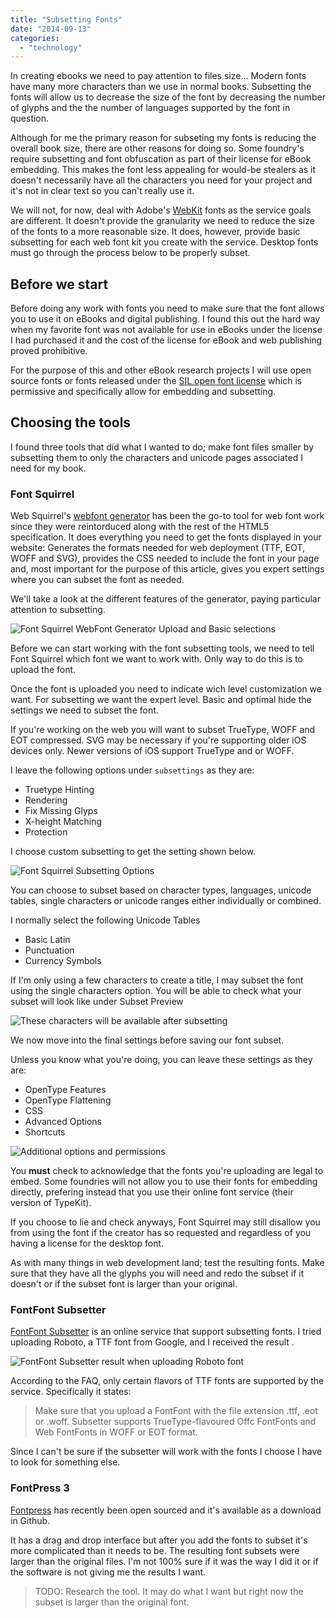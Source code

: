 ```yaml
---
title: "Subsetting Fonts"
date: "2014-09-13"
categories:
  - "technology"
---
```


In creating ebooks we need to pay attention to files size... Modern fonts have many more characters than we use in normal books. Subsetting the fonts will allow us to decrease the size of the font by decreasing the number of glyphs and the the number of languages supported by the font in question.

Although for me the primary reason for subseting my fonts is reducing the overall book size, there are other reasons for doing so. Some foundry's require subsetting and font obfuscation as part of their license for eBook embedding. This makes the font less appealing for would-be stealers as it doesn't necessarily have all the characters you need for your project and it's not in clear text so you can't really use it.

We will not, for now, deal with Adobe's [WebKit](https://typekit.com/) fonts as the service goals are different. It doesn't provide the granularity we need to reduce the size of the fonts to a more reasonable size. It does, however, provide basic subsetting for each web font kit you create with the service. Desktop fonts must go through the process below to be properly subset.

## Before we start

Before doing any work with fonts you need to make sure that the font allows you to use it on eBooks and digital publishing. I found this out the hard way when my favorite font was not available for use in eBooks under the license I had purchased it and the cost of the license for eBook and web publishing proved prohibitive.

For the purpose of this and other eBook research projects I will use open source fonts or fonts released under the [SIL open font license](http://scripts.sil.org/cms/scripts/page.php?site_id=nrsi&id=OFL) which is permissive and specifically allow for embedding and subsetting.

## Choosing the tools

I found three tools that did what I wanted to do; make font files smaller by subsetting them to only the characters and unicode pages associated I need for my book.

### Font Squirrel

Web Squirrel's [webfont generator](http://www.fontsquirrel.com/tools/webfont-generator) has been the go-to tool for web font work since they were reintorduced along with the rest of the HTML5 specification. It does everything you need to get the fonts displayed in your website: Generates the formats needed for web deployment (TTF, EOT, WOFF and SVG), provides the CSS needed to include the font in your page and, most important for the purpose of this article, gives you expert settings where you can subset the font as needed.

We'll take a look at the different features of the generator, paying particular attention to subsetting.

![Font Squirrel WebFont Generator Upload and Basic selections](https://res.cloudinary.com/dfh6ihzvj/image/upload/c_scale,w_500/f_auto,q_auto/webfont-generator-01)

Before we can start working with the font subsetting tools, we need to tell Font Squirrel which font we want to work with. Only way to do this is to upload the font.

Once the font is uploaded you need to indicate wich level customization we want. For subsetting we want the expert level. Basic and optimal hide the settings we need to subset the font.

If you're working on the web you will want to subset TrueType, WOFF and EOT compressed. SVG may be necessary if you're supporting older iOS devices only. Newer versions of iOS support TrueType and or WOFF.

I leave the following options under `subsettings` as they are:

* Truetype Hinting
* Rendering
* Fix Missing Glyps
* X-height Matching
* Protection

I choose custom subsetting to get the setting shown below.

![Font Squirrel Subsetting Options](https://res.cloudinary.com/dfh6ihzvj/image/upload/c_scale,w_500/f_auto,q_auto/webfont-generator-02)

You can choose to subset based on character types, languages, unicode tables, single characters or unicode ranges either individually or combined.

I normally select the following Unicode Tables

* Basic Latin
* Punctuation
* Currency Symbols

If I'm only using a few characters to create a title, I may subset the font using the single characters option. You will be able to check what your subset will look like under Subset Preview

![These characters will be available after subsetting](https://res.cloudinary.com/dfh6ihzvj/image/upload/c_scale,w_500/f_auto,q_auto/webfont-generator-03)

We now move into the final settings before saving our font subset.

Unless you know what you're doing, you can leave these settings as they are:

* OpenType Features
* OpenType Flattening
* CSS
* Advanced Options
* Shortcuts

![Additional options and permissions](https://res.cloudinary.com/dfh6ihzvj/image/upload/c_scale,w_500/f_auto,q_auto/webfont-generator-04.png)

You **must** check to acknowledge that the fonts you're uploading are legal to embed. Some foundries will not allow you to use their fonts for embedding directly, prefering instead that you use their online font service (their version of TypeKit).

If you choose to lie and check anyways, Font Squirrel may still disallow you from using the font if the creator has so requested and regardless of you having a license for the desktop font.

As with many things in web development land; test the resulting fonts. Make sure that they have all the glyphs you will need and redo the subset if it doesn't or if the subset font is larger than your original.

### FontFont Subsetter

[FontFont Subsetter](http://www.subsetter.com/) is an online service that support subsetting fonts. I tried uploading Roboto, a TTF font from Google, and I received the result .

![FontFont Subsetter result when uploading Roboto font](https://res.cloudinary.com/dfh6ihzvj/image/upload/c_scale,w_500/f_auto,q_auto/subsetter)

According to the FAQ, only certain flavors of TTF fonts are supported by the service. Specifically it states:

> Make sure that you upload a FontFont with the file extension .ttf, .eot or .woff. Subsetter supports TrueType-flavoured Offc FontFonts and Web FontFonts in WOFF or EOT format.

Since I can't be sure if the subsetter will work with the fonts I choose I have to look for something else.

### FontPress 3

[Fontpress](https://github.com/briangonzalez/fontprep/releases) has recently been open sourced and it's available as a download in Github.

It has a drag and drop interface but after you add the fonts to subset it's more complicated than it needs to be. The resulting font subsets were larger than the original files. I'm not 100% sure if it was the way I did it or if the software is not giving me the results I want.

> TODO: Research the tool. It may do what I want but right now the subset is larger than the original font.
